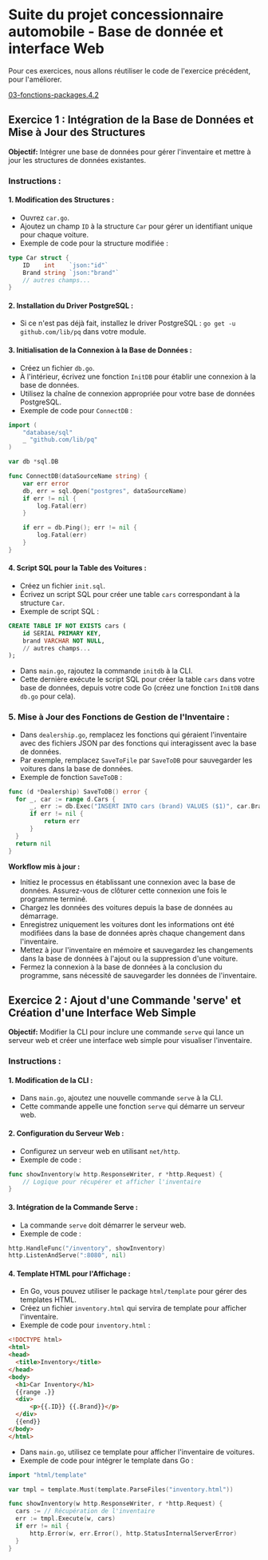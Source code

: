 # Suite du projet concessionnaire automobile - Base de donnée et interface Web

Pour ces exercices, nous allons réutiliser le code de l'exercice précédent, pour l'améliorer.

[03-fonctions-packages.4.2](03-fonctions-packages.4.2)

## Exercice 1 : Intégration de la Base de Données et Mise à Jour des Structures

**Objectif:** Intégrer une base de données pour gérer l'inventaire et mettre à jour les structures de données existantes.

### Instructions :

#### 1. Modification des Structures :

- Ouvrez `car.go`.
- Ajoutez un champ `ID` à la structure `Car` pour gérer un identifiant unique pour chaque voiture.
- Exemple de code pour la structure modifiée :
 
```go
type Car struct {
    ID    int    `json:"id"`
    Brand string `json:"brand"`
    // autres champs...
}
```

#### 2. Installation du Driver PostgreSQL :

- Si ce n'est pas déjà fait, installez le driver PostgreSQL : `go get -u github.com/lib/pq` dans votre module.

#### 3. Initialisation de la Connexion à la Base de Données :

- Créez un fichier `db.go`.
- À l'intérieur, écrivez une fonction `InitDB` pour établir une connexion à la base de données.
- Utilisez la chaîne de connexion appropriée pour votre base de données PostgreSQL.
- Exemple de code pour `ConnectDB` :

```go
import (
    "database/sql"
    _ "github.com/lib/pq"
)

var db *sql.DB

func ConnectDB(dataSourceName string) {
    var err error
    db, err = sql.Open("postgres", dataSourceName)
    if err != nil {
        log.Fatal(err)
    }

    if err = db.Ping(); err != nil {
        log.Fatal(err)
    }
}
```

#### 4. Script SQL pour la Table des Voitures :

- Créez un fichier `init.sql`.
- Écrivez un script SQL pour créer une table `cars` correspondant à la structure `Car`.
- Exemple de script SQL :

```sql
CREATE TABLE IF NOT EXISTS cars (
    id SERIAL PRIMARY KEY,
    brand VARCHAR NOT NULL,
    // autres champs...
);
```

- Dans `main.go`, rajoutez la commande `initdb` à la CLI.
- Cette dernière exécute le script SQL pour créer la table `cars` dans votre base de données, depuis votre code Go (créez une fonction `InitDB` dans `db.go` pour cela).

### 5. Mise à Jour des Fonctions de Gestion de l'Inventaire :

- Dans `dealership.go`, remplacez les fonctions qui géraient l'inventaire avec des fichiers JSON par des fonctions qui interagissent avec la base de données.
- Par exemple, remplacez `SaveToFile` par `SaveToDB` pour sauvegarder les voitures dans la base de données.
- Exemple de fonction `SaveToDB` :
    
```go
func (d *Dealership) SaveToDB() error {
  for _, car := range d.Cars {
      _, err := db.Exec("INSERT INTO cars (brand) VALUES ($1)", car.Brand)
      if err != nil {
          return err
      }
  }
  return nil
}
```

**Workflow mis à jour :**

- Initiez le processus en établissant une connexion avec la base de données. Assurez-vous de clôturer cette connexion une fois le programme terminé.
- Chargez les données des voitures depuis la base de données au démarrage.
- Enregistrez uniquement les voitures dont les informations ont été modifiées dans la base de données après chaque changement dans l'inventaire.
- Mettez à jour l'inventaire en mémoire et sauvegardez les changements dans la base de données à l'ajout ou la suppression d'une voiture.
- Fermez la connexion à la base de données à la conclusion du programme, sans nécessité de sauvegarder les données de l'inventaire.

## Exercice 2 : Ajout d'une Commande 'serve' et Création d'une Interface Web Simple

**Objectif:** Modifier la CLI pour inclure une commande `serve` qui lance un serveur web et créer une interface web simple pour visualiser l'inventaire.

### Instructions :

#### 1. Modification de la CLI :

- Dans `main.go`, ajoutez une nouvelle commande `serve` à la CLI.
- Cette commande appelle une fonction `serve` qui démarre un serveur web.

#### 2. Configuration du Serveur Web :

- Configurez un serveur web en utilisant `net/http`.
- Exemple de code :

```go
func showInventory(w http.ResponseWriter, r *http.Request) {
    // Logique pour récupérer et afficher l'inventaire
}
```

#### 3. Intégration de la Commande Serve :

- La commande `serve` doit démarrer le serveur web.
- Exemple de code :

```go
http.HandleFunc("/inventory", showInventory)
http.ListenAndServe(":8080", nil)
```

#### 4. Template HTML pour l'Affichage :

- En Go, vous pouvez utiliser le package `html/template` pour gérer des templates HTML.
- Créez un fichier `inventory.html` qui servira de template pour afficher l'inventaire.
- Exemple de code pour `inventory.html` :
  
```html
<!DOCTYPE html>
<html>
<head>
  <title>Inventory</title>
</head>
<body>
  <h1>Car Inventory</h1>
  {{range .}}
  <div>
      <p>{{.ID}} {{.Brand}}</p>
  </div>
  {{end}}
</body>
</html>
```
- Dans `main.go`, utilisez ce template pour afficher l'inventaire de voitures.
- Exemple de code pour intégrer le template dans Go :

```go
import "html/template"

var tmpl = template.Must(template.ParseFiles("inventory.html"))

func showInventory(w http.ResponseWriter, r *http.Request) {
  cars := // Récupération de l'inventaire
  err := tmpl.Execute(w, cars)
  if err != nil {
      http.Error(w, err.Error(), http.StatusInternalServerError)
  }
}
```
